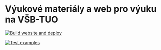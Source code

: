<!-- README.md is generated from README.Rmd. Please edit that file -->

# Výukové materiály a web pro výuku na VŠB-TUO

<!-- badges: start -->

[![Build website and deploy](https://github.com/JanCaha/vsb-vyuka/actions/workflows/build_deploy.yaml/badge.svg)](https://github.com/JanCaha/vsb-vyuka/actions/workflows/build_deploy.yaml)

[![Test examples](https://github.com/JanCaha/vsb-vyuka/actions/workflows/test_examples.yaml/badge.svg)](https://github.com/JanCaha/vsb-vyuka/actions/workflows/test_examples.yaml)

<!-- badges: end -->

